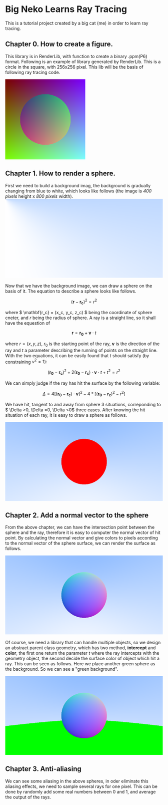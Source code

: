 # Big Neko Learns Ray Tracing


This is a tutorial project created by a big cat (me) in order to learn ray tracing.

## **Chapter 0.** How to create a figure.

This library is in RenderLib, with function to create a binary .ppm(P6) format. Following is an example of library generated by RenderLib. This is a circle in the square, with 256x256 pixel. This lib will be the basis of following ray tracing code.

![test.png](./RenderLib/test.png)

## **Chapter 1.** How to render a sphere.

First we need to build a background imag, the background is gradually changing from blue to white, which looks like follows (the image is *400 pixels* height x *800 pixels* width).
![background.png](./Chapter1/background.png)

Now that we have the background image, we can draw a sphere on the basis of it. The equation to describe a sphere looks like follows. 

$$ (\mathbf{r} - \mathbf{r_c})^2 = r^2 $$

where $ \mathbf{r_c} = (x_c, y_c, z_c) $ being the coordinate of sphere cneter, and $r$ being the radius of sphere. A ray is a straight line, so it shall have the equestion of 

$$ \mathbf{r }= \mathbf{r_0} + \mathbf{v} \cdot t$$

where $r = (x, y, z)$, $r_0$ is the starting point of the ray, $\mathbf{v}$ is the direction of the ray and $t$ a parameter describing the running of points on the straight line. With the two equations, it can be easily found that $t$ should satisfy (by constraining $v^2=1$):

$$(\mathbf{r_0}-\mathbf{r_c})^2 +2(\mathbf{r_0}-\mathbf{r_c})\cdot \mathbf{v} \cdot t + t^2 = r^2$$

We can simply judge if the ray has hit the surface by the following variable:

$$ \Delta = 4[(\mathbf{r_0}-\mathbf{r_c})\cdot\mathbf{v}]^2 - 4*[(\mathbf{r_0}-\mathbf{r_c})^2 - r^2]$$

We have hit, tangent to and away from sphere 3 situations, correponding to $ \Delta >0, \Delta =0, \Delta <0$ three cases. After knowing the hit situation of each ray, it is easy to draw a sphere as follows.

![red_shpere.png](./Chapter1/bg_sphere_red.png)

## **Chapter 2.** Add a normal vector to the sphere

From the above chapter, we can have the intersection point between the sphere and the ray, therefore it is easy to computer the normal vector of hit point. By calculating the normal vector and give colors to pixels according to the normal vector of the sphere surface, we can render the surface as follows.

![norm_sphere.png](./Chapter2/norm_sphere.png)

Of course, we need a library that can handle multiple objects, so we design an abstract parent class geometry, which has two method, **intercept** and **color**, the first one return the parameter *t* where the ray intercepts with the geometry object, the second decide the surface color of object which hit a ray. This can be seen as follows. Here we place another green sphere as the background. So we can see a "green background". 

![norm_sphere_bg.png](./Chapter2/norm_sphere_bg.png)

## **Chapter 3.** Anti-aliasing
We can see some aliasing in the above spheres, in oder eliminate this aliasing effects, we need to sample several rays for one pixel. This can be done by randomly add some real numbers between 0 and 1, and average the output of the rays.

